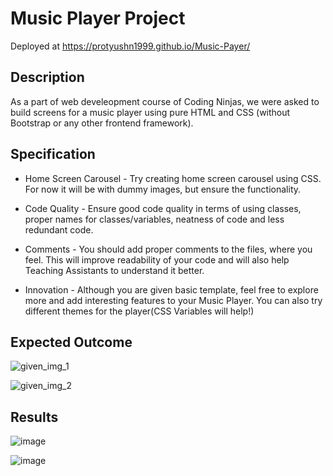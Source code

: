 # Music Player Project

Deployed at https://protyushn1999.github.io/Music-Payer/

## Description

As a part of web develeopment course of Coding Ninjas,  we were asked to build screens for a music player using pure HTML and CSS (without Bootstrap or any other frontend framework).

## Specification

* Home Screen Carousel  - Try creating home screen carousel using CSS. For now it will be with dummy images, but ensure the functionality. 

* Code Quality - Ensure good code quality in terms of using classes, proper names for classes/variables, neatness of code and less redundant code.

* Comments - You should add proper comments to the files, where you feel. This will improve readability of your code and will also help Teaching Assistants to understand it better. 

* Innovation - Although you are given basic template, feel free to explore more and add interesting features to your Music Player. You can also try different themes for the player(CSS Variables will help!)

## Expected Outcome

![given_img_1](https://user-images.githubusercontent.com/46063095/140931095-026a04a6-0958-45dd-877e-7982297e2d0d.png)

![given_img_2](https://user-images.githubusercontent.com/46063095/140931186-957e568a-634d-4d23-92dd-a5d495a77e7e.png)

## Results

![image](https://user-images.githubusercontent.com/46063095/140931328-8456d158-97e5-4787-988e-7b683e4e0330.png)

![image](https://user-images.githubusercontent.com/46063095/140931274-7ce95d07-be19-4b2d-8bb2-e12d7be8b664.png)

